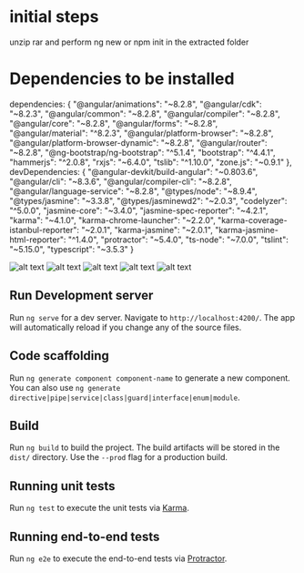 # initial steps

unzip rar and perform ng new or npm init in the extracted folder

# Dependencies to be installed

dependencies: {
"@angular/animations": "~8.2.8",
"@angular/cdk": "~8.2.3",
"@angular/common": "~8.2.8",
"@angular/compiler": "~8.2.8",
"@angular/core": "~8.2.8",
"@angular/forms": "~8.2.8",
"@angular/material": "^8.2.3",
"@angular/platform-browser": "~8.2.8",
"@angular/platform-browser-dynamic": "~8.2.8",
"@angular/router": "~8.2.8",
"@ng-bootstrap/ng-bootstrap": "^5.1.4",
"bootstrap": "^4.4.1",
"hammerjs": "^2.0.8",
"rxjs": "~6.4.0",
"tslib": "^1.10.0",
"zone.js": "~0.9.1"
  },
  devDependencies: {
    "@angular-devkit/build-angular": "~0.803.6",
    "@angular/cli": "~8.3.6",
    "@angular/compiler-cli": "~8.2.8",
    "@angular/language-service": "~8.2.8",
    "@types/node": "~8.9.4",
    "@types/jasmine": "~3.3.8",
    "@types/jasminewd2": "~2.0.3",
    "codelyzer": "^5.0.0",
    "jasmine-core": "~3.4.0",
    "jasmine-spec-reporter": "~4.2.1",
    "karma": "~4.1.0",
    "karma-chrome-launcher": "~2.2.0",
    "karma-coverage-istanbul-reporter": "~2.0.1",
    "karma-jasmine": "~2.0.1",
    "karma-jasmine-html-reporter": "^1.4.0",
    "protractor": "~5.4.0",
    "ts-node": "~7.0.0",
    "tslint": "~5.15.0",
    "typescript": "~3.5.3"
  }

![alt text](https://user-images.githubusercontent.com/43106572/70396577-4cf37f00-1a30-11ea-9dc3-5b8808d24a5e.PNG)
![alt text](https://user-images.githubusercontent.com/43106572/70396578-4cf37f00-1a30-11ea-8185-6cef773da0a0.PNG)
![alt text](https://user-images.githubusercontent.com/43106572/70396579-4cf37f00-1a30-11ea-8853-5082c696ddba.PNG)
![alt text](https://user-images.githubusercontent.com/43106572/70396575-4c5ae880-1a30-11ea-8fe2-7e5bd2302213.PNG)
![alt text](https://user-images.githubusercontent.com/43106572/70396576-4c5ae880-1a30-11ea-9995-46d2f05563f4.PNG)

## Run Development server

Run `ng serve` for a dev server. Navigate to `http://localhost:4200/`. The app will automatically reload if you change any of the source files.

## Code scaffolding

Run `ng generate component component-name` to generate a new component. You can also use `ng generate directive|pipe|service|class|guard|interface|enum|module`.

## Build

Run `ng build` to build the project. The build artifacts will be stored in the `dist/` directory. Use the `--prod` flag for a production build.

## Running unit tests

Run `ng test` to execute the unit tests via [Karma](https://karma-runner.github.io).

## Running end-to-end tests

Run `ng e2e` to execute the end-to-end tests via [Protractor](http://www.protractortest.org/).

